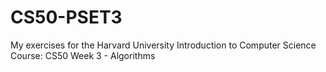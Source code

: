 # CS50-PSET3

My exercises for the Harvard University Introduction to Computer Science Course: CS50 Week 3 - Algorithms
